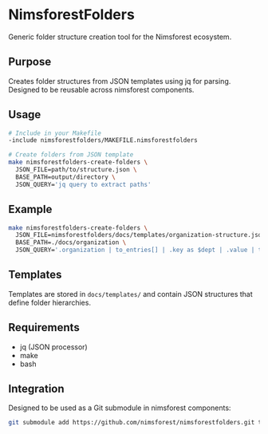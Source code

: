# NimsforestFolders

Generic folder structure creation tool for the Nimsforest ecosystem.

## Purpose

Creates folder structures from JSON templates using jq for parsing. Designed to be reusable across nimsforest components.

## Usage

```bash
# Include in your Makefile
-include nimsforestfolders/MAKEFILE.nimsforestfolders

# Create folders from JSON template
make nimsforestfolders-create-folders \
  JSON_FILE=path/to/structure.json \
  BASE_PATH=output/directory \
  JSON_QUERY='jq query to extract paths'
```

## Example

```bash
make nimsforestfolders-create-folders \
  JSON_FILE=nimsforestfolders/docs/templates/organization-structure.json \
  BASE_PATH=./docs/organization \
  JSON_QUERY='.organization | to_entries[] | .key as $dept | .value | to_entries[] | .key as $func | .value[] | "\($dept)/\($func)/\(.)"'
```

## Templates

Templates are stored in `docs/templates/` and contain JSON structures that define folder hierarchies.

## Requirements

- jq (JSON processor)
- make
- bash

## Integration

Designed to be used as a Git submodule in nimsforest components:

```bash
git submodule add https://github.com/nimsforest/nimsforestfolders.git tools/nimsforestfolders
```